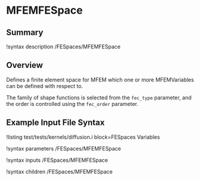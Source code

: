 # MFEMFESpace

## Summary

!syntax description /FESpaces/MFEMFESpace

## Overview

Defines a finite element space for MFEM which one or more MFEMVariables can be defined with respect to.

The family of shape functions is selected from the `fec_type` parameter, and the order is controlled
using the `fec_order` parameter.

## Example Input File Syntax

!listing test/tests/kernels/diffusion.i block=FESpaces Variables

!syntax parameters /FESpaces/MFEMFESpace

!syntax inputs /FESpaces/MFEMFESpace

!syntax children /FESpaces/MFEMFESpace
